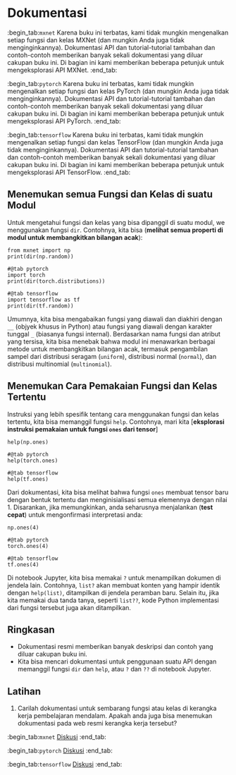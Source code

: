 # Dokumentasi
:begin_tab:`mxnet`
Karena buku ini terbatas, kami tidak mungkin mengenalkan setiap fungsi dan kelas MXNet (dan mungkin Anda juga tidak menginginkannya). Dokumentasi API dan tutorial-tutorial tambahan dan contoh-contoh memberikan banyak sekali dokumentasi yang diluar cakupan buku ini. Di bagian ini kami memberikan beberapa petunjuk untuk mengeksplorasi API MXNet.
:end_tab:

:begin_tab:`pytorch`
Karena buku ini terbatas, kami tidak mungkin mengenalkan setiap fungsi dan kelas PyTorch (dan mungkin Anda juga tidak menginginkannya). Dokumentasi API dan tutorial-tutorial tambahan dan contoh-contoh memberikan banyak sekali dokumentasi yang diluar cakupan buku ini. Di bagian ini kami memberikan beberapa petunjuk untuk mengeksplorasi API PyTorch.
:end_tab:

:begin_tab:`tensorflow`
Karena buku ini terbatas, kami tidak mungkin mengenalkan setiap fungsi dan kelas TensorFlow (dan mungkin Anda juga tidak menginginkannya). Dokumentasi API dan tutorial-tutorial tambahan dan contoh-contoh memberikan banyak sekali dokumentasi yang diluar cakupan buku ini. Di bagian ini kami memberikan beberapa petunjuk untuk mengeksplorasi API TensorFlow.
:end_tab:


## Menemukan semua Fungsi dan Kelas di suatu Modul

Untuk mengetahui fungsi dan kelas yang bisa dipanggil di suatu modul, we 
menggunakan fungsi `dir`. Contohnya, kita bisa (**melihat semua properti di modul
untuk membangkitkan bilangan acak**):

```{.python .input  n=1}
from mxnet import np
print(dir(np.random))
```

```{.python .input  n=1}
#@tab pytorch
import torch
print(dir(torch.distributions))
```

```{.python .input  n=1}
#@tab tensorflow
import tensorflow as tf
print(dir(tf.random))
```

Umumnya, kita bisa mengabaikan fungsi yang diawali dan diakhiri dengan `__` (objyek khusus in Python) atau fungsi yang diawali dengan karakter tunggal `_` (biasanya fungsi internal). Berdasarkan nama fungsi dan atribut yang tersisa, kita bisa menebak bahwa modul ini menawarkan berbagai metode untuk membangkitkan 
bilangan acak, termasuk pengambilan sampel dari distribusi seragam (`uniform`), distribusi normal (`normal`), dan distribusi multinomial (`multinomial`).

## Menemukan Cara Pemakaian Fungsi dan Kelas Tertentu

Instruksi yang lebih spesifik tentang cara menggunakan fungsi dan kelas tertentu, kita bisa memanggil fungsi `help`. Contohnya, mari kita [**eksplorasi instruksi pemakaian untuk fungsi `ones` dari tensor**]

```{.python .input}
help(np.ones)
```

```{.python .input}
#@tab pytorch
help(torch.ones)
```

```{.python .input}
#@tab tensorflow
help(tf.ones)
```

Dari dokumentasi, kita bisa melihat bahwa fungsi `ones` membuat tensor baru dengan bentuk tertentu dan menginisialisasi semua elemennya dengan nilai 1. Disarankan, jika memungkinkan, anda seharusnya menjalankan (**test cepat**) untuk mengonfirmasi interpretasi anda:

```{.python .input}
np.ones(4)
```

```{.python .input}
#@tab pytorch
torch.ones(4)
```

```{.python .input}
#@tab tensorflow
tf.ones(4)
```

Di notebook Jupyter, kita bisa memakai `?` untuk menampilkan dokumen di jendela lain.
Contohnya, `list?` akan membuat  konten yang hampir identik dengan `help(list)`, ditampilkan di jendela peramban baru. 
Selain itu, jika kita memakai dua tanda tanya, seperti `list??`, kode Python implementasi dari fungsi tersebut juga akan ditampilkan.


## Ringkasan

* Dokumentasi resmi memberikan banyak deskripsi dan contoh yang diluar cakupan buku ini.
* Kita bisa mencari dokumentasi untuk penggunaan suatu API dengan memanggil fungsi `dir` dan `help`, atau `?` dan `??` di notebook Jupyter.


## Latihan

1. Carilah dokumentasi untuk sembarang fungsi atau kelas di kerangka kerja pembelajaran mendalam. Apakah anda juga bisa menemukan dokumentasi pada web resmi kerangka kerja tersebut?


:begin_tab:`mxnet`
[Diskusi](https://discuss.d2l.ai/t/38)
:end_tab:

:begin_tab:`pytorch`
[Diskusi](https://discuss.d2l.ai/t/39)
:end_tab:

:begin_tab:`tensorflow`
[Diskusi](https://discuss.d2l.ai/t/199)
:end_tab:
